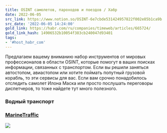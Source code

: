 ```yaml
---
title: OSINT самолетов, пароходов и поездов / Хабр
date: 2022-06-05
src_link: https://www.notion.so/OSINT-6e7cbde531424957822f002e85b1ca9b
src_date: '2022-06-05 14:24:00'
gold_link: https://habr.com/ru/companies/timeweb/articles/665724/
gold_link_hash: 14906532b10054f383cb240047d93401
tags:
- '#host_habr_com'
---
```


Предлагаем вашему вниманию набор инструментов от мировых профессионалов в области OSINT, которые помогут в ваших поисках информации, связанных с транспортом. Если вы решили заняться автостопом, авиастопом или хотите поймать попутный грузовой корабль, то эти сервисы для вас. Если вам срочно понадобилось отследить самолет Илона Маска или просто послушать переговоры диспетчеров, то тоже найдете тут много полезного.  

  

### Водный транспорт

  

### [MarineTraffic](https://www.marinetraffic.com/en/ais/home/centerx:-1.8/centery:27.8/zoom:2)

  

![](https://habrastorage.org/webt/qs/qf/l0/qsqfl0u64xxwpa_pcz5_wv-kbke.png)